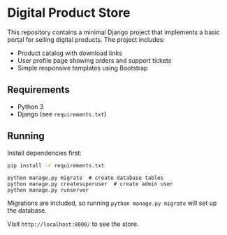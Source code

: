 # Digital Product Store

This repository contains a minimal Django project that implements a basic portal for selling digital products. The project includes:

- Product catalog with download links
- User profile page showing orders and support tickets
- Simple responsive templates using Bootstrap

## Requirements

- Python 3
- Django (see `requirements.txt`)

## Running

Install dependencies first:

```bash
pip install -r requirements.txt
```

```
python manage.py migrate  # create database tables
python manage.py createsuperuser  # create admin user
python manage.py runserver
```
Migrations are included, so running `python manage.py migrate` will set up the database.

Visit `http://localhost:8000/` to see the store.
